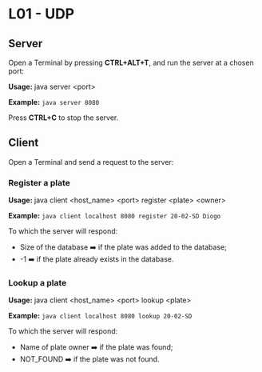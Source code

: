 # L01 - UDP

## Server

Open a Terminal by pressing **CTRL+ALT+T**, and run the server at a chosen port:

**Usage:** java server \<port\>

**Example:** ```java server 8080```

Press **CTRL+C** to stop the server.


## Client

Open a Terminal and send a request to the server:

### Register a plate

**Usage:** java client \<host_name\> \<port\> register \<plate\> \<owner\>

**Example:** ```java client localhost 8080 register 20-02-SD Diogo```

To which the server will respond:
- Size of the database :arrow_right: if the plate was added to the database;
- -1 :arrow_right: if the plate already exists in the database.

### Lookup a plate

**Usage:** java client \<host_name\> \<port\> lookup \<plate\>

**Example:** ```java client localhost 8080 lookup 20-02-SD```

To which the server will respond:
- Name of plate owner :arrow_right: if the plate was found;
- NOT_FOUND :arrow_right: if the plate was not found.
